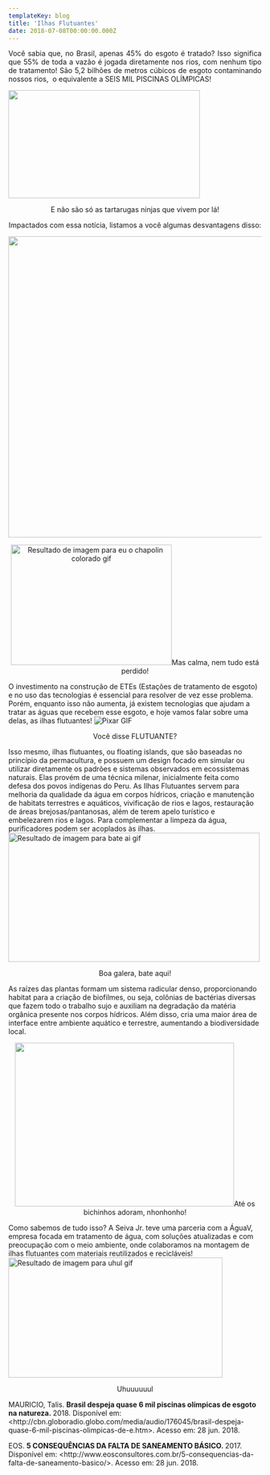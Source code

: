 ```yaml
---
templateKey: blog
title: 'Ilhas Flutuantes'
date: 2018-07-08T00:00:00.000Z
---
```


<p style="text-align: justify;"><span style="font-weight: 400;">Você sabia que, no Brasil, apenas 45% do esgoto é tratado? Isso significa que 55% de toda a vazão é jogada diretamente nos rios, com nenhum tipo de tratamento! São 5,2 bilhões de metros cúbicos de esgoto contaminando nossos rios,  o equivalente a SEIS MIL PISCINAS OLÍMPICAS!</span></p>
<img class="aligncenter" src="https://i.giphy.com/media/rMjb1t1j45PQA/200w.gif" alt="" width="381" height="215" />
<p style="text-align: center;">E não são só as tartarugas ninjas que vivem por lá!</p>
<p style="text-align: center;"><span style="font-weight: 400;">Impactados com essa notícia, listamos a você algumas desvantagens disso:</span></p>
<p style="text-align: center;"><img class="size-full wp-image-772 aligncenter" src="http://seivajr.com/wp-content/uploads/2018/07/BLOGPOST-WETLANDS.png" alt="" width="800" height="600" /></p>
<p style="text-align: center;"><img class="irc_mi aligncenter" src="https://gifimage.net/wp-content/uploads/2017/10/chapolin-gif.gif" alt="Resultado de imagem para eu o chapolin colorado gif" width="320" height="240" /><span style="font-weight: 400;">Mas calma, nem tudo está perdido!</span></p>
<span style="font-weight: 400;">O investimento na construção de ETEs (Estações de tratamento de esgoto) e no uso das tecnologias é essencial para resolver de vez esse problema. Porém, enquanto isso não aumenta, já existem tecnologias que ajudam a tratar as águas que recebem esse esgoto, e hoje vamos falar sobre uma delas, as ilhas flutuantes!</span>
<img class="aligncenter" src="https://media.giphy.com/media/S3LKPeFnu0aiY/giphy.gif" alt="Pixar GIF" />
<p style="text-align: center;">Você disse FLUTUANTE?</p>
<span style="font-weight: 400;">Isso mesmo, ilhas flutuantes, ou floating islands, que são baseadas no princípio da permacultura, e possuem um design focado em simular ou utilizar diretamente os padrões e sistemas observados em ecossistemas naturais. Elas provém de uma técnica milenar, inicialmente feita como defesa dos povos indígenas do Peru. As Ilhas Flutuantes servem para melhoria da qualidade da água em corpos hídricos, criação e manutenção de habitats terrestres e aquáticos, vivificação de rios e lagos, restauração de áreas brejosas/pantanosas, além de terem apelo turístico e embelezarem rios e lagos. Para complementar a limpeza da água, purificadores podem ser acoplados às ilhas.</span>
<img class="irc_mi aligncenter" src="https://media.tumblr.com/tumblr_lxe566IOCp1r4kfic.gif" alt="Resultado de imagem para bate ai gif" width="500" height="257" />
<p style="text-align: center;">Boa galera, bate aqui!</p>
<span style="font-weight: 400;">As raízes das plantas formam um sistema radicular denso, proporcionando habitat para a criação de biofilmes, ou seja, colônias de bactérias diversas que fazem todo o trabalho sujo e auxiliam na degradação da matéria orgânica presente nos corpos hídricos. Além disso, cria uma maior área de interface entre ambiente aquático e terrestre, aumentando a biodiversidade local. </span>
<p style="text-align: center;"><img class="size-full wp-image-773 aligncenter" src="http://seivajr.com/wp-content/uploads/2018/07/Sem-título.png" alt="" width="436" height="326" /><span style="font-weight: 400;">Até os bichinhos adoram, nhonhonho!</span></p>
<span style="font-weight: 400;">Como sabemos de tudo isso? A Seiva Jr. teve uma parceria com a ÁguaV, empresa focada em tratamento de água, com soluções atualizadas e com preocupação com o meio ambiente, onde colaboramos na montagem de ilhas flutuantes com materiais reutilizados e recicláveis! </span>
<img class="irc_mi aligncenter" src="http://sextoround.com.br/wp-content/uploads/2016/12/gif-uhul.gif" alt="Resultado de imagem para uhul gif" width="426" height="239" />
<p style="text-align: center;">Uhuuuuuul</p>
<p style="text-align: left;">MAURICIO, Talis. <strong>Brasil despeja quase 6 mil piscinas olímpicas de esgoto na natureza. </strong>2018. Disponível em: &lt;http://cbn.globoradio.globo.com/media/audio/176045/brasil-despeja-quase-6-mil-piscinas-olimpicas-de-e.htm&gt;. Acesso em: 28 jun. 2018.</p>
<p style="text-align: left;">EOS. <strong>5 CONSEQUÊNCIAS DA FALTA DE SANEAMENTO BÁSICO. </strong>2017. Disponível em: &lt;http://www.eosconsultores.com.br/5-consequencias-da-falta-de-saneamento-basico/&gt;. Acesso em: 28 jun. 2018.</p>

